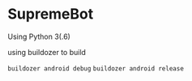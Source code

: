 # SupremeBot

Using Python 3(.6)


using buildozer to build

```buildozer android debug```
```buildozer android release```

